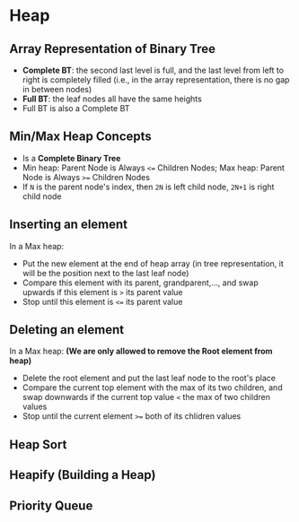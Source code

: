 # Heap

## Array Representation of Binary Tree

- **Complete BT**: the second last level is full, and the last level from left to right is completely filled (i.e., in the array representation, there is no gap in between nodes)
- **Full BT**: the leaf nodes all have the same heights
- Full BT is also a Complete BT

## Min/Max Heap Concepts

- Is a **Complete Binary Tree**
- Min heap: Parent Node is Always `<=` Children Nodes; Max heap: Parent Node is Always `>=` Children Nodes
- If `N` is the parent node's index, then `2N` is left child node, `2N+1` is right child node

## Inserting an element 

In a Max heap:

- Put the new element at the end of heap array (in tree representation, it will be the position next to the last leaf node)
- Compare this element with its parent, grandparent,..., and swap upwards if this element is `>` its parent value
- Stop until this element is `<=` its parent value

## Deleting an element 

In a Max heap: **(We are only allowed to remove the Root element from heap)**

- Delete the root element and put the last leaf node to the root's place
- Compare the current top element with the max of its two children, and swap downwards if the current top value `<` the max of two children values
- Stop until the current element `>=` both of its chlidren values

## Heap Sort

## Heapify (Building a Heap)

## Priority Queue
